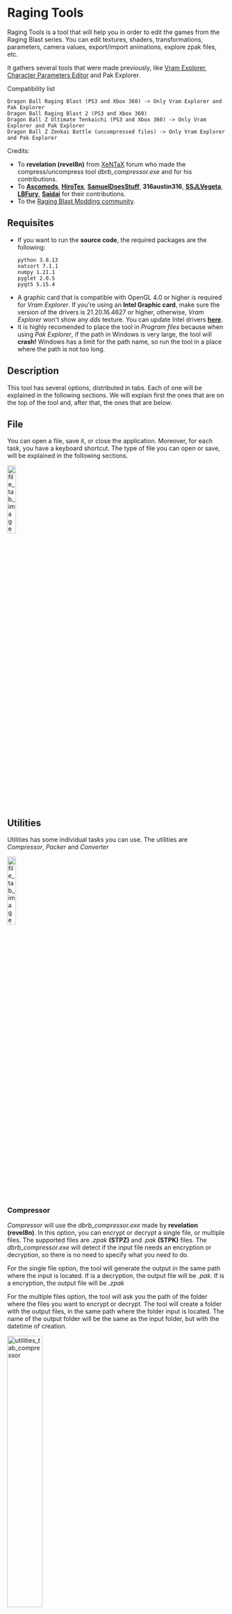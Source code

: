 # Raging Tools

Raging Tools is a tool that will help you in order to edit the games from the Raging Blast series. You can edit 
textures, shaders, transformations, parameters, camera values, export/import animations, explore zpak files, etc.

It gathers several tools that were made previously, like [Vram Explorer](https://github.com/adsl14/vram-explorer), 
[Character Parameters Editor](https://github.com/adsl14/character-parameters-editor) and Pak Explorer.

Compatibility list
```
Dragon Ball Raging Blast (PS3 and Xbox 360) -> Only Vram Explorer and Pak Explorer
Dragon Ball Raging Blast 2 (PS3 and Xbox 360)
Dragon Ball Z Ultimate Tenkaichi (PS3 and Xbox 360) -> Only Vram Explorer and Pak Explorer
Dragon Ball Z Zenkai Battle (uncompressed files) -> Only Vram Explorer and Pak Explorer
```

Credits:
<ul> 
  <li>To <b>revelation (revel8n)</b> from <a href=https://forum.xentax.com>XeNTaX</a> forum who made the 
compress/uncompress tool <i>dbrb_compressor.exe</i> and for his contributions.</li>
  <li>To <b><a href=https://github.com/ascomods>Ascomods</a></b>, 
    <b><a href=https://www.youtube.com/c/HiroTenkaichi>HiroTex</a></b>,
    <b><a href=https://www.youtube.com/c/SamuelDBZMAM>SamuelDoesStuff</a></b>, 
    <b>316austin316</b>, <b><a href=https://twitter.com/SSJLVegeta>SSJLVegeta</a></b>, 
    <b><a href=https://www.youtube.com/channel/UC4fHq0fbRMtkcW8ImfQO0Ew>LBFury</a></b>,
    <b><a href=https://www.youtube.com/@KurayamiSaidai/videos>Saidai</a></b> for their contributions.</li>
  <li>To the <a href=https://discord.gg/nShbGxDQsx>Raging Blast Modding community</a>.</li>
</ul>

## Requisites

<ul> 
  <li>If you want to run the <b>source code</b>, the required packages are the following:

```
python 3.8.13
natsort 7.1.1
numpy 1.21.1
pyglet 2.0.5
pyqt5 5.15.4
```
  </li>
  <li>A graphic card that is compatible with OpenGL 4.0 or higher is required for <i>Vram Explorer</i>.
  If you're using an <b>Intel Graphic card</b>, make sure the version of the drivers is 21.20.16.4627 or higher, otherwise, <i> Vram Explorer </i> won't show any <i>dds</i> texture. 
  You can update Intel drivers <b><a href=https://www.intel.la/content/www/xl/es/support/detect.html>here</a></b>.</li>
  <li>It is highly recomended to place the tool in <i>Program files</i> because when using <i>Pak Explorer</i>, 
if the path in Windows is very large, the tool will <b>crash!</b>
Windows has a limit for the path name, so run the tool in a place where the path is not too long.</li>
</ul>

## Description

This tool has several options, distributed in tabs. Each of one will be explained in the following sections. 
We will explain first the ones that are on the top of the tool and, after that, the ones that are below.

## File

You can open a file, save it, or close the application. Moreover, for each task, you have a keyboard shortcut.
The type of file you can open or save, will be explained in the following sections.

<img src="images/file_tab.jpg" alt="file_tab_image" width="20%">

## Utilities

Utilities has some individual tasks you can use. The utilities are <i>Compressor</i>, <i>Packer</i> and
<i>Converter</i>

<img src="images/utilities_tab.jpg" alt="file_tab_image" width="20%">

### Compressor

<i>Compressor</i> will use the <i>dbrb_compressor.exe</i> made by <b>revelation (revel8n)</b>. In this option, you can
encrypt or decrypt a single file, or multiple files. The supported files are <i>.zpak</i> <b>(STPZ)</b> and <i>.pak</i>
<b>(STPK)</b> files.
The <i>dbrb_compressor.exe</i> will detect if the input file needs
an encryption or decryption, so there is no need to specify what you need to do.

For the single file option, the tool will generate the output in the same path where the input is located. If is a decryption,
the output file will be <i>.pak</i>. If is a encryption, the output file will be <i>.zpak</i>

For the multiple files option, the tool will ask you the path of the 
folder where the files you want to encrypt or decrypt. The tool will create a folder with the output files, in the same
path where the folder input is located. The name of the output folder will be the same as the input folder, but with the
datetime of creation.

<img src="images/utilities_tab_compressor.jpg" alt="utilities_tab_compressor" width="40%">

### Packer

<i>Packer</i> will unpack the files that are packed as a <i>.pak</i>, or pack a folder with files, creating a output
as a <i>.pak</i> file.

Like the previous task, you can unpack or pack, a file or folder respectively, a single one or massivelly.

<img src="images/utilities_tab_packer_unpack.jpg" alt="utilities_tab_packer_unpack" width="40%">
<img src="images/utilities_tab_packer_pack.jpg" alt="utilities_tab_packer_unpack" width="36%">

### Converter

In this tab, you can convert the files to another format. The options are <i>SPA</i> and <i>JSON</i>

You can convert a single <i>SPA</i> to a <JSON> file, or select a folder with some <i>SPA</i> files
and convert all of them, to the <i>JSON</i> format. The same goes if you want to convert from <i>JSON</i>
to <i>SPA</i>

<img src="images/utilities_tab_converter_spa.jpg" alt="utilities_tab_converter_spa" width="40%">
<img src="images/utilities_tab_converter_json.jpg" alt="utilities_tab_converter_json" width="34%">

### About

In this tab you can check the author of the tool, go to the <i>GitHub</i> repository where is explained how to use
the tool, and the people that contribuited in the development of this tool. There is also a link to the <b>Discord</b>
server of the **Raging Blast modding community** where you can join and stay tunned about the news in the modding of
this series.

<img src="images/about_tab.jpg" alt="about_tab" width="30%">

## Vram Explorer

<img src="https://i.imgur.com/z8N3uoh.jpg" alt="vram_explorer_image" width="50%">

<i>Vram Explorer</i> is a tool that will help you to edit the textures of the game. When you open a <i>.spr</i> and 
<i>.vram</i> file, the textures will be loaded.

It will show you for each texture, the <b>Resolution</b>, <b>Mipmaps</b> and <b>Encoding</b>. You can export the 
textures, import over the original, export all the textures, import all the textures from a folder (for this feature, 
the folder should have the exact filenames of the original textures), remove textures or add a brand new texture.

When a texture is imported over a original one, the tool will check the new texture file and compare it with the 
original one. If they have differences in resolution, mipmaps or/and encoding, it will tell you those differences and 
you if you want to import the new texture. However, for images that are originally swizzled, the tool won't let you 
import a texture that has those differences because the swizzle algorithm needs the width and height from the original 
texture.

At the bottom of the tool, there is a material section where you can edit the properties of the material. You can 
select the material and change the layers, type, effect, the texture to being used, and the values of the material 
children. In the material children, you can edit the <i>Border color</i> and apply for the transparency value,
the same value to all the materials children by enabling the check <i>Apply 'A' value to all materials</i>. 
Moreover, you can add a new material to the spr, remove the current one, export and import their values 
(and children values if any), export all the values of each material, and import all the values of each material from 
a folder (for this feature, the folder should have the exact filenames of the original materials).

At the bottom of the material section, there is another section where you can assing to a 3D model part, what material 
will be used. <b>WARNING: if there is a 3D model part that doesn't have any material assigned, the game will crash so 
be aware of removing materials!</b>

Lastly, when saving the spr and vram, if this files are from the PS3 version of the game, it will ask you which 
format for the vram output would you like to generate. 
This selection is <b>important</b> since will make the vram more accurate to the game selected, avoiding crashes in 
<b>console</b>.
However, if the spr and vram are from the Xbox 360 version, it won't ask you since this version only needs one single
format.

<b>NOTE</b>: Due to maps spr files has a different structure, <i>Vram Explorer</i> only will let you import or export 
textures. Adding and removing textures, material edition, and assing to a 3D model part a material, won't be allowed 
for now.

## Pak Explorer

<img src="https://i.imgur.com/HlReleO.jpg" alt="pak_explorer_image" width="50%">

<i>Pak Explorer</i> is a tool that will unpack the files that has the extension <i>.zpak</i> (encrypted pak file) or 
<i>.pak</i> (decrypted pak file). It uses a <i>Depth-first search</i> since the information in those files are stored 
as a <i>tree graph structure</i>.

When opens a <i>.zpak</i> or <i>.pak</i> file, it will store all the sub-files in disk, in order to write the files 
propertly. When the algorithm finishes, the tool will show the full path of the sub-files.

You can export the files, import a new one, export all the files or open the folder where those files are located.

When saving, it will ask you the format of the pak output file. To make it compatible with the console version, select
the proper options according to the pak file you're editing.

## Character Parameters Editor

<i>Character Parameters Editor</i> is a tool that will edit the parameters of the characters, like glow, lightnings, 
aura size and more. 

Since these files are <i>.zpak</i>, 
the <i>Pak Explorer</i> will be activated too, and show you all the sub-files that the main <i>.zpak</i> file has.

If you have doubts about what parameter is modifying, leaving the pointer of your mouse in the name of the parameter, 
it will pop up a description of that parameter.

When saving, it will ask you if the modified values from <i>character parameters editor</i> will be also 
inserted into the unpacked files before repacking everything.

This tool is divided in three tabs:

### General Parameters

This tab holds the general parameters of the characters, like transformations, glow, lightnings, health, aura size, etc.

In order to use this tab, and deppeding on what you need to edit, you have to open one of the following files:
<ul>
  <li>
    <i>operate_resident_param.zpak</i> located in 
<i>st_pack_battle_others_pt_ps3.afs and st_pack_battle_others_pt_x360.afs (Raging Blast 2)</i>.<br>
    <img src="https://i.imgur.com/qlOhRTV.jpg" 
alt="character_parameters_editor_general_parameters_1" width="50%">
  </li>
  <li>
    <i>db_font_pad_PS3_s.zpak</i> located in <i>st_pack_boot_pt_ps3.afs</i> and
    <i>db_font_pad_X360_s.zpak</i> located in <i>st_pack_boot_pt_x360.afs (Raging Blast 2)</i>.<br>
    <img src="https://i.imgur.com/6mAfOvK.jpg.jpg" 
alt="character_parameters_editor_general_parameters_1" width="50%">
  </li>
</ul>   

### Individual Parameters

<img src="https://i.imgur.com/2EFyfTy.jpg" alt="character_parameters_editor_individual_parameters" width="50%">

This tab holds the individual parameters of one character. This parameters are the camera values, movement speed, 
animations, melee values, signature, etc.

You can change the background color when the character is transforming. However, for some characters this 
option won't be avaliable. To enable it for those characters, you need to export the properties of 'Transformation in' 
in the 'Animation values' from a character that originally has a transformation background, and then import those 
properties to the character you want to change the background color.

The signature can also be swapped too. However, if you're trying to incorporate a signature that triggers a Ki blast,
you need to change the <i>Signature Ki blast</i> values in order to execute the signature propertly.

For the animations, you can export the bones to the <i>.json</i> format and mix the bones in that output file. Then,
you can import the <i>.json</i> file.
Moreover, in the bones section, there is a option called <i>Layer</i>. Since this tool when
opens this kind of files, some <i>spa</i> files are mixed into a custom <i>spas</i> file, that have several <i>spa</i>
data inside, the layer option will let you select, from the _spas_  file, which <i>spa</i> file you want to edit.
Also, for each _rotation_, _translation_ and _unknown_ (this one needs more research. Some <i>spa</i> files has those values),
there is a <i>block</i> section which is related (I think), to the frames of the animation.

In order to use this tab, you have open the <i>operate_character_XYZ_m.zpak</i> (Where XYZ are generic numbers) 
located in <i>st_pack_battle_character_pt_ps3.afs and st_pack_battle_character_pt_x360.afs (Raging Blast 2)</i>.

### Roster Editor

<img src="https://i.imgur.com/br8MBxJ.jpg" alt="character_parameters_editor_roster_editor" width="50%">

In this tab you can edit the roster, by adding, removing or swapping characters or transformations.

In order to use this tab, you have open the <i>cs_chip.zpak</i> located in <i>st_pack_progress_pt_ps3.afs and 
st_pack_progress_pt_x360.afs (Raging Blast 2)</i>.
